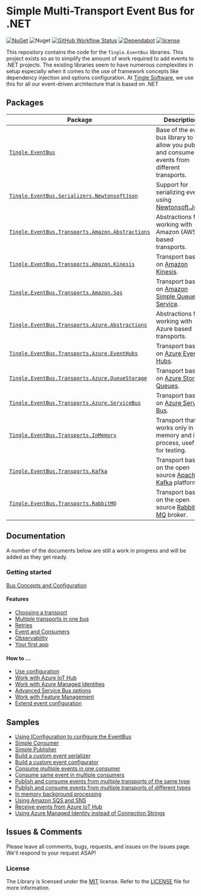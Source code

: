 # Simple Multi-Transport Event Bus for .NET

[![NuGet](https://img.shields.io/nuget/v/Tingle.EventBus.svg)](https://www.nuget.org/packages/Tingle.EventBus/)
![Nuget](https://img.shields.io/nuget/dt/Tingle.EventBus)
[![GitHub Workflow Status](https://github.com/tinglesoftware/eventbus/actions/workflows/release.yml/badge.svg)](https://github.com/tinglesoftware/eventbus/actions/workflows/release.yml)
[![Dependabot](https://badgen.net/badge/Dependabot/enabled/green?icon=dependabot)](https://dependabot.com/)
[![license](https://img.shields.io/github/license/tinglesoftware/eventbus.svg?style=flat-square)](LICENSE)

This repository contains the code for the `Tingle.EventBus` libraries. This project exists so as to simplify the amount of work required to add events to .NET projects. The existing libraries seem to have numerous complexities in setup especially when it comes to the use of framework concepts like dependency injection and options configuration. At [Tingle Software](https://tingle.software), we use this for all our event-driven architecture that is based on .NET

## Packages

|Package|Description|
|--|--|
|[`Tingle.EventBus`](https://www.nuget.org/packages/Tingle.EventBus/)|Base of the event bus library to allow you publish and consume events from different transports.|
|[`Tingle.EventBus.Serializers.NewtonsoftJson`](https://www.nuget.org/packages/Tingle.EventBus.Serializers.NewtonsoftJson/)|Support for serializing events using [Newtonsoft.Json](https://www.nuget.org/packages/Newtonsoft.Json/).|
|[`Tingle.EventBus.Transports.Amazon.Abstractions`](https://www.nuget.org/packages/Tingle.EventBus.Transports.Amazon.Abstractions/)|Abstractions for working with Amazon (AWS) based transports.|
|[`Tingle.EventBus.Transports.Amazon.Kinesis`](https://www.nuget.org/packages/Tingle.EventBus.Transports.Amazon.Kinesis/)|Transport based on [Amazon Kinesis](https://aws.amazon.com/kinesis/).|
|[`Tingle.EventBus.Transports.Amazon.Sqs`](https://www.nuget.org/packages/Tingle.EventBus.Transports.Amazon.Sqs/)|Transport based on [Amazon Simple Queue Service](https://aws.amazon.com/sqs/).|
|[`Tingle.EventBus.Transports.Azure.Abstractions`](https://www.nuget.org/packages/Tingle.EventBus.Transports.Azure.Abstractions/)|Abstractions for working with Azure based transports.|
|[`Tingle.EventBus.Transports.Azure.EventHubs`](https://www.nuget.org/packages/Tingle.EventBus.Transports.Azure.EventHubs/)|Transport based on [Azure Event Hubs](https://azure.microsoft.com/en-us/services/event-hubs/).|
|[`Tingle.EventBus.Transports.Azure.QueueStorage`](https://www.nuget.org/packages/Tingle.EventBus.Transports.Azure.QueueStorage/)|Transport based on [Azure Storage Queues](https://azure.microsoft.com/en-us/services/storage/queues/).|
|[`Tingle.EventBus.Transports.Azure.ServiceBus`](https://www.nuget.org/packages/Tingle.EventBus.Transports.Azure.ServiceBus/)|Transport based on [Azure Service Bus](https://azure.microsoft.com/en-us/services/service-bus/).|
|[`Tingle.EventBus.Transports.InMemory`](https://www.nuget.org/packages/Tingle.EventBus.Transports.InMemory/)|Transport that works only in memory and in process, useful for testing.|
|[`Tingle.EventBus.Transports.Kafka`](https://www.nuget.org/packages/Tingle.EventBus.Transports.Kafka/)|Transport based on the open source [Apache Kafka](https://kafka.apache.org/) platform.|
|[`Tingle.EventBus.Transports.RabbitMQ`](https://www.nuget.org/packages/Tingle.EventBus.Transports.RabbitMQ/)|Transport based on the open source [Rabbit MQ](https://www.rabbitmq.com/) broker.|

## Documentation

A number of the documents below are still a work in progress and will be added as they get ready.

### Getting started

[Bus Concepts and Configuration](docs/bus-concepts-and-configuration.md)

#### Features

- [Choosing a transport](docs/transport-selection.md)
- [Multiple transports in one bus](docs/multi-transport-one-bus.md)
- [Retries](docs/retries.md)
- [Event and Consumers](docs/events-and-consumers.md)
- [Observability](docs/observability.md)
- [Your first app](docs/your-first-app.md)

#### How to ...

- [Use configuration](docs/work-configuration.md)
- [Work with Azure IoT Hub](docs/work-with-azure-iot-hub.md)
- [Work with Azure Managed Identities](docs/work-with-azure-managed-identities.md)
- [Advanced Service Bus options](docs/advanced-service-bus-options.md)
- [Work with Feature Management](docs/work-with-feature-management.md)
- [Extend event configuration](docs/extend-event-configuration.md)

## Samples

* [Using IConfiguration to configure the EventBus](./samples/ConfigSample)
* [Simple Consumer](./samples/SimpleConsumer)
* [Simple Publisher](./samples/SimplePublisher)
* [Build a custom event serializer](./samples/CustomEventSerializer)
* [Build a custom event configurator](./samples/CustomEventConfigurator)
* [Consume multiple events in one consumer](./samples/MultiEventsConsumer)
* [Consume same event in multiple consumers](./samples/MultipleConsumers)
* [Publish and consume events from multiple transports of the same type](./samples/MultipleSimilarTransports)
* [Publish and consume events from multiple transports of different types](./samples/MultipleDifferentTransports)
* [In memory background processing](./samples/InMemoryBackgroundProcessing)
* [Using Amazon SQS and SNS](./samples/AmazonSqsAndSns)
* [Receive events from Azure IoT Hub](./samples/AzureIotHub)
* [Using Azure Managed Identity instead of Connection Strings](./samples/AzureManagedIdentity)

## Issues &amp; Comments

Please leave all comments, bugs, requests, and issues on the Issues page. We'll respond to your request ASAP!

### License

The Library is licensed under the [MIT](http://www.opensource.org/licenses/mit-license.php "Read more about the MIT license form") license. Refer to the [LICENSE](./LICENSE) file for more information.
